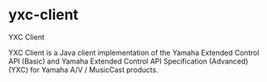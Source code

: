 # yxc-client
YXC Client

YXC Client is a Java client implementation of the Yamaha Extended Control API (Basic) and Yamaha Extended Control
API Specification (Advanced) (YXC) for Yamaha A/V / MusicCast products.
